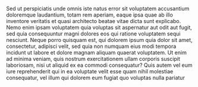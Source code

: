 Sed ut perspiciatis unde omnis iste natus error sit voluptatem accusantium doloremque
 laudantium, totam rem aperiam, eaque ipsa quae ab illo inventore veritatis et quasi 
 architecto beatae vitae dicta sunt explicabo. Nemo enim ipsam voluptatem quia voluptas sit 
 aspernatur aut odit aut fugit, sed quia consequuntur magni dolores eos qui ratione voluptatem 
 sequi nesciunt. Neque porro quisquam est, qui dolorem ipsum quia dolor sit amet, consectetur, 
 adipisci velit, sed quia non numquam eius modi tempora incidunt ut labore et dolore magnam 
 aliquam quaerat voluptatem. Ut enim ad minima veniam, quis nostrum exercitationem ullam 
 corporis suscipit laboriosam, nisi ut aliquid ex ea commodi consequatur? Quis autem vel eum 
 iure reprehenderit qui in ea voluptate velit esse quam nihil molestiae consequatur, vel illum 
 qui dolorem eum fugiat quo voluptas nulla pariatur